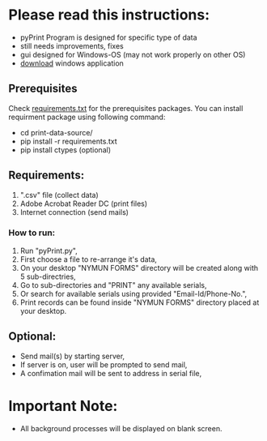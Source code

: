 # Please read this instructions:

- pyPrint Program is designed for specific type of data
- still needs improvements, fixes
- gui designed for Windows-OS (may not work properly on other OS) 
- [download](https://github.com/Faizanf33/print-data/archive/master.zip) windows application
## Prerequisites

Check [requirements.txt](https://github.com/Faizanf33/print-data-source/blob/master/requirements.txt) for the prerequisites packages. You can install requirment package using following command:

- cd print-data-source/
- pip install -r requirements.txt
- pip install ctypes (optional)

## Requirements:

1. ".csv" file (collect data)
2. Adobe Acrobat Reader DC (print files)
3. Internet connection (send mails)


### How to run:

1. Run "pyPrint.py",
2. First choose a file to re-arrange it's data,
3. On your desktop "NYMUN FORMS" directory will be created along with 5 sub-directries,
4. Go to sub-directories and "PRINT" any available serials,
5. Or search for available serials using provided "Email-Id/Phone-No.",
6. Print records can be found inside "NYMUN FORMS" directory placed at your desktop.

## Optional:

- Send mail(s) by starting server,
- If server is on, user will be prompted to send mail,
- A confimation mail will be sent to address in serial file,

# Important Note:
- All background processes will be displayed on blank screen.
